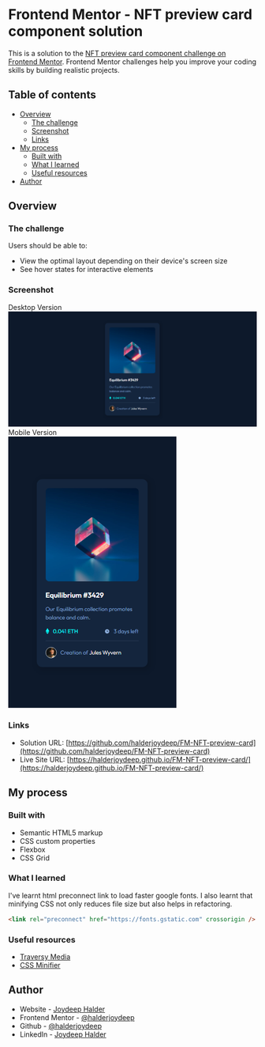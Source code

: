 # Frontend Mentor - NFT preview card component solution

This is a solution to the [NFT preview card component challenge on Frontend Mentor](https://www.frontendmentor.io/challenges/nft-preview-card-component-SbdUL_w0U). Frontend Mentor challenges help you improve your coding skills by building realistic projects.

## Table of contents

- [Overview](#overview)
  - [The challenge](#the-challenge)
  - [Screenshot](#screenshot)
  - [Links](#links)
- [My process](#my-process)
  - [Built with](#built-with)
  - [What I learned](#what-i-learned)
  - [Useful resources](#useful-resources)
- [Author](#author)

## Overview

### The challenge

Users should be able to:

- View the optimal layout depending on their device's screen size
- See hover states for interactive elements

### Screenshot

Desktop Version
<br>
![Desktop Screenshot](./images/screenshot-desktop.png)
<br>
Mobile Version
<br>
![Mobile Screenshot](./images/screenshot-mobile.png)

### Links

- Solution URL: [https://github.com/halderjoydeep/FM-NFT-preview-card](https://github.com/halderjoydeep/FM-NFT-preview-card)
- Live Site URL: [https://halderjoydeep.github.io/FM-NFT-preview-card/](https://halderjoydeep.github.io/FM-NFT-preview-card/)

## My process

### Built with

- Semantic HTML5 markup
- CSS custom properties
- Flexbox
- CSS Grid

### What I learned

I've learnt html preconnect link to load faster google fonts. I also learnt that minifying CSS not only reduces file size but also helps in refactoring.

```html
<link rel="preconnect" href="https://fonts.gstatic.com" crossorigin />
```

### Useful resources

- [Traversy Media](https://www.youtube.com/watch?v=0xMQfnTU6oo)
- [CSS Minifier](https://www.toptal.com/developers/cssminifier)

## Author

- Website - [Joydeep Halder](https://joydeephalder.me)
- Frontend Mentor - [@halderjoydeep](https://www.frontendmentor.io/profile/halderjoydeep)
- Github - [@halderjoydeep](https://github.com/halderjoydeep)
- LinkedIn - [Joydeep Halder](https://linkedin.com/in/joydeep-halder)

